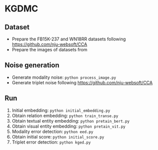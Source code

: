# KGDMC

## Dataset
* Prepare the FB15K-237 and WN18RR datasets following <https://github.com/nju-websoft/CCA>
* Prepare the images of datasets from 

## Noise generation
* Generate modality noise: `python process_image.py`
* Generate triplet noise following <https://github.com/nju-websoft/CCA>

## Run
1. Initial embedding: `python initial_embedding.py`
2. Obtain relation embedding: `python train_transe.py`
3. Obtain textual entity embedding: `python pretain_bert.py`
4. Obtain visual entity embedding: `python pretain_vit.py`
5. Modality error detection: `python eed.py`
6. Obtain initial score: `python initial_score.py`
7. Triplet error detection: `python kged.py`
